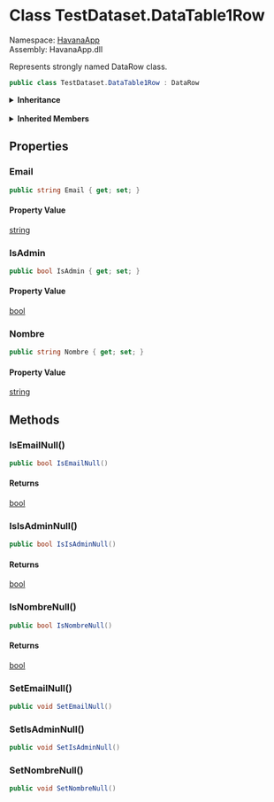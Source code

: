 # <a id="HavanaApp_TestDataset_DataTable1Row"></a> Class TestDataset.DataTable1Row

Namespace: [HavanaApp](HavanaApp.md)  
Assembly: HavanaApp.dll  

Represents strongly named DataRow class.

```csharp
public class TestDataset.DataTable1Row : DataRow
```

<Details>
<Summary><strong>Inheritance</strong></Summary>

[object](https://learn.microsoft.com/dotnet/api/system.object) ← 
[DataRow](https://learn.microsoft.com/dotnet/api/system.data.datarow) ← 
[TestDataset.DataTable1Row](HavanaApp.TestDataset.DataTable1Row.md)

</Details><br>

<Details>
<Summary><strong>Inherited Members</strong></Summary>

[DataRow.AcceptChanges\(\)](https://learn.microsoft.com/dotnet/api/system.data.datarow.acceptchanges), 
[DataRow.BeginEdit\(\)](https://learn.microsoft.com/dotnet/api/system.data.datarow.beginedit), 
[DataRow.CancelEdit\(\)](https://learn.microsoft.com/dotnet/api/system.data.datarow.canceledit), 
[DataRow.Delete\(\)](https://learn.microsoft.com/dotnet/api/system.data.datarow.delete), 
[DataRow.EndEdit\(\)](https://learn.microsoft.com/dotnet/api/system.data.datarow.endedit), 
[DataRow.SetColumnError\(int, string\)](https://learn.microsoft.com/dotnet/api/system.data.datarow.setcolumnerror\#system\-data\-datarow\-setcolumnerror\(system\-int32\-system\-string\)), 
[DataRow.SetColumnError\(string, string\)](https://learn.microsoft.com/dotnet/api/system.data.datarow.setcolumnerror\#system\-data\-datarow\-setcolumnerror\(system\-string\-system\-string\)), 
[DataRow.SetColumnError\(DataColumn, string\)](https://learn.microsoft.com/dotnet/api/system.data.datarow.setcolumnerror\#system\-data\-datarow\-setcolumnerror\(system\-data\-datacolumn\-system\-string\)), 
[DataRow.GetColumnError\(int\)](https://learn.microsoft.com/dotnet/api/system.data.datarow.getcolumnerror\#system\-data\-datarow\-getcolumnerror\(system\-int32\)), 
[DataRow.GetColumnError\(string\)](https://learn.microsoft.com/dotnet/api/system.data.datarow.getcolumnerror\#system\-data\-datarow\-getcolumnerror\(system\-string\)), 
[DataRow.GetColumnError\(DataColumn\)](https://learn.microsoft.com/dotnet/api/system.data.datarow.getcolumnerror\#system\-data\-datarow\-getcolumnerror\(system\-data\-datacolumn\)), 
[DataRow.ClearErrors\(\)](https://learn.microsoft.com/dotnet/api/system.data.datarow.clearerrors), 
[DataRow.GetColumnsInError\(\)](https://learn.microsoft.com/dotnet/api/system.data.datarow.getcolumnsinerror), 
[DataRow.GetChildRows\(string\)](https://learn.microsoft.com/dotnet/api/system.data.datarow.getchildrows\#system\-data\-datarow\-getchildrows\(system\-string\)), 
[DataRow.GetChildRows\(string, DataRowVersion\)](https://learn.microsoft.com/dotnet/api/system.data.datarow.getchildrows\#system\-data\-datarow\-getchildrows\(system\-string\-system\-data\-datarowversion\)), 
[DataRow.GetChildRows\(DataRelation\)](https://learn.microsoft.com/dotnet/api/system.data.datarow.getchildrows\#system\-data\-datarow\-getchildrows\(system\-data\-datarelation\)), 
[DataRow.GetChildRows\(DataRelation, DataRowVersion\)](https://learn.microsoft.com/dotnet/api/system.data.datarow.getchildrows\#system\-data\-datarow\-getchildrows\(system\-data\-datarelation\-system\-data\-datarowversion\)), 
[DataRow.GetParentRow\(string\)](https://learn.microsoft.com/dotnet/api/system.data.datarow.getparentrow\#system\-data\-datarow\-getparentrow\(system\-string\)), 
[DataRow.GetParentRow\(string, DataRowVersion\)](https://learn.microsoft.com/dotnet/api/system.data.datarow.getparentrow\#system\-data\-datarow\-getparentrow\(system\-string\-system\-data\-datarowversion\)), 
[DataRow.GetParentRow\(DataRelation\)](https://learn.microsoft.com/dotnet/api/system.data.datarow.getparentrow\#system\-data\-datarow\-getparentrow\(system\-data\-datarelation\)), 
[DataRow.GetParentRow\(DataRelation, DataRowVersion\)](https://learn.microsoft.com/dotnet/api/system.data.datarow.getparentrow\#system\-data\-datarow\-getparentrow\(system\-data\-datarelation\-system\-data\-datarowversion\)), 
[DataRow.GetParentRows\(string\)](https://learn.microsoft.com/dotnet/api/system.data.datarow.getparentrows\#system\-data\-datarow\-getparentrows\(system\-string\)), 
[DataRow.GetParentRows\(string, DataRowVersion\)](https://learn.microsoft.com/dotnet/api/system.data.datarow.getparentrows\#system\-data\-datarow\-getparentrows\(system\-string\-system\-data\-datarowversion\)), 
[DataRow.GetParentRows\(DataRelation\)](https://learn.microsoft.com/dotnet/api/system.data.datarow.getparentrows\#system\-data\-datarow\-getparentrows\(system\-data\-datarelation\)), 
[DataRow.GetParentRows\(DataRelation, DataRowVersion\)](https://learn.microsoft.com/dotnet/api/system.data.datarow.getparentrows\#system\-data\-datarow\-getparentrows\(system\-data\-datarelation\-system\-data\-datarowversion\)), 
[DataRow.HasVersion\(DataRowVersion\)](https://learn.microsoft.com/dotnet/api/system.data.datarow.hasversion), 
[DataRow.IsNull\(int\)](https://learn.microsoft.com/dotnet/api/system.data.datarow.isnull\#system\-data\-datarow\-isnull\(system\-int32\)), 
[DataRow.IsNull\(string\)](https://learn.microsoft.com/dotnet/api/system.data.datarow.isnull\#system\-data\-datarow\-isnull\(system\-string\)), 
[DataRow.IsNull\(DataColumn\)](https://learn.microsoft.com/dotnet/api/system.data.datarow.isnull\#system\-data\-datarow\-isnull\(system\-data\-datacolumn\)), 
[DataRow.IsNull\(DataColumn, DataRowVersion\)](https://learn.microsoft.com/dotnet/api/system.data.datarow.isnull\#system\-data\-datarow\-isnull\(system\-data\-datacolumn\-system\-data\-datarowversion\)), 
[DataRow.RejectChanges\(\)](https://learn.microsoft.com/dotnet/api/system.data.datarow.rejectchanges), 
[DataRow.SetNull\(DataColumn\)](https://learn.microsoft.com/dotnet/api/system.data.datarow.setnull), 
[DataRow.SetParentRow\(DataRow\)](https://learn.microsoft.com/dotnet/api/system.data.datarow.setparentrow\#system\-data\-datarow\-setparentrow\(system\-data\-datarow\)), 
[DataRow.SetParentRow\(DataRow, DataRelation\)](https://learn.microsoft.com/dotnet/api/system.data.datarow.setparentrow\#system\-data\-datarow\-setparentrow\(system\-data\-datarow\-system\-data\-datarelation\)), 
[DataRow.SetAdded\(\)](https://learn.microsoft.com/dotnet/api/system.data.datarow.setadded), 
[DataRow.SetModified\(\)](https://learn.microsoft.com/dotnet/api/system.data.datarow.setmodified), 
[DataRow.RowError](https://learn.microsoft.com/dotnet/api/system.data.datarow.rowerror), 
[DataRow.RowState](https://learn.microsoft.com/dotnet/api/system.data.datarow.rowstate), 
[DataRow.Table](https://learn.microsoft.com/dotnet/api/system.data.datarow.table), 
[DataRow.this\[int\]](https://learn.microsoft.com/dotnet/api/system.data.datarow.item), 
[DataRow.this\[string\]](https://learn.microsoft.com/dotnet/api/system.data.datarow.item), 
[DataRow.this\[DataColumn\]](https://learn.microsoft.com/dotnet/api/system.data.datarow.item), 
[DataRow.this\[int, DataRowVersion\]](https://learn.microsoft.com/dotnet/api/system.data.datarow.item), 
[DataRow.this\[string, DataRowVersion\]](https://learn.microsoft.com/dotnet/api/system.data.datarow.item), 
[DataRow.this\[DataColumn, DataRowVersion\]](https://learn.microsoft.com/dotnet/api/system.data.datarow.item), 
[DataRow.ItemArray](https://learn.microsoft.com/dotnet/api/system.data.datarow.itemarray), 
[DataRow.HasErrors](https://learn.microsoft.com/dotnet/api/system.data.datarow.haserrors), 
[object.ToString\(\)](https://learn.microsoft.com/dotnet/api/system.object.tostring), 
[object.Equals\(object\)](https://learn.microsoft.com/dotnet/api/system.object.equals\#system\-object\-equals\(system\-object\)), 
[object.Equals\(object, object\)](https://learn.microsoft.com/dotnet/api/system.object.equals\#system\-object\-equals\(system\-object\-system\-object\)), 
[object.ReferenceEquals\(object, object\)](https://learn.microsoft.com/dotnet/api/system.object.referenceequals), 
[object.GetHashCode\(\)](https://learn.microsoft.com/dotnet/api/system.object.gethashcode), 
[object.GetType\(\)](https://learn.microsoft.com/dotnet/api/system.object.gettype), 
[object.MemberwiseClone\(\)](https://learn.microsoft.com/dotnet/api/system.object.memberwiseclone)

</Details>

## Properties

### <a id="HavanaApp_TestDataset_DataTable1Row_Email"></a> Email

```csharp
public string Email { get; set; }
```

#### Property Value

 [string](https://learn.microsoft.com/dotnet/api/system.string)

### <a id="HavanaApp_TestDataset_DataTable1Row_IsAdmin"></a> IsAdmin

```csharp
public bool IsAdmin { get; set; }
```

#### Property Value

 [bool](https://learn.microsoft.com/dotnet/api/system.boolean)

### <a id="HavanaApp_TestDataset_DataTable1Row_Nombre"></a> Nombre

```csharp
public string Nombre { get; set; }
```

#### Property Value

 [string](https://learn.microsoft.com/dotnet/api/system.string)

## Methods

### <a id="HavanaApp_TestDataset_DataTable1Row_IsEmailNull"></a> IsEmailNull\(\)

```csharp
public bool IsEmailNull()
```

#### Returns

 [bool](https://learn.microsoft.com/dotnet/api/system.boolean)

### <a id="HavanaApp_TestDataset_DataTable1Row_IsIsAdminNull"></a> IsIsAdminNull\(\)

```csharp
public bool IsIsAdminNull()
```

#### Returns

 [bool](https://learn.microsoft.com/dotnet/api/system.boolean)

### <a id="HavanaApp_TestDataset_DataTable1Row_IsNombreNull"></a> IsNombreNull\(\)

```csharp
public bool IsNombreNull()
```

#### Returns

 [bool](https://learn.microsoft.com/dotnet/api/system.boolean)

### <a id="HavanaApp_TestDataset_DataTable1Row_SetEmailNull"></a> SetEmailNull\(\)

```csharp
public void SetEmailNull()
```

### <a id="HavanaApp_TestDataset_DataTable1Row_SetIsAdminNull"></a> SetIsAdminNull\(\)

```csharp
public void SetIsAdminNull()
```

### <a id="HavanaApp_TestDataset_DataTable1Row_SetNombreNull"></a> SetNombreNull\(\)

```csharp
public void SetNombreNull()
```

